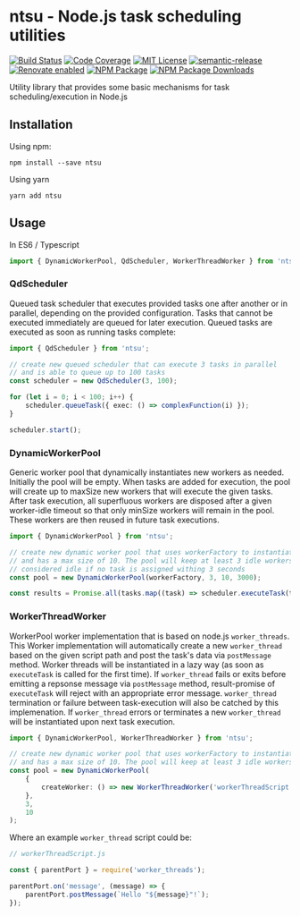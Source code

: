 # ntsu - Node.js task scheduling utilities

[![Build Status](https://img.shields.io/circleci/build/github/hellivan/node-task-scheduling-utilities/master?logo=circleci&style=flat-square)](https://circleci.com/gh/hellivan/node-task-scheduling-utilities)
[![Code Coverage](https://img.shields.io/codecov/c/github/hellivan/node-task-scheduling-utilities/master?logo=codecov&style=flat-square)](https://codecov.io/gh/hellivan/node-task-scheduling-utilities)
[![MIT License](https://img.shields.io/npm/l/node-task-scheduling-utilities?style=flat-square)](LICENSE)
[![semantic-release](https://img.shields.io/badge/%20%20%F0%9F%93%A6%F0%9F%9A%80-semantic--release-e10079.svg?style=flat-square)](https://github.com/semantic-release/semantic-release)
[![Renovate enabled](https://img.shields.io/badge/renovate-enabled-brightgreen.svg?style=flat-square)](https://renovatebot.com/)
[![NPM Package](https://img.shields.io/npm/v/node-task-scheduling-utilities?logo=npm&style=flat-square)](https://www.npmjs.com/package/node-task-scheduling-utilities)
[![NPM Package Downloads](https://img.shields.io/npm/dm/node-task-scheduling-utilities?logo=npm&style=flat-square)](https://www.npmjs.com/package/node-task-scheduling-utilities)

Utility library that provides some basic mechanisms for task scheduling/execution in Node.js

## Installation

Using npm:

```
npm install --save ntsu
```

Using yarn

```
yarn add ntsu
```

## Usage

In ES6 / Typescript

```typescript
import { DynamicWorkerPool, QdScheduler, WorkerThreadWorker } from 'ntsu';
```

### QdScheduler

Queued task scheduler that executes provided tasks one after another or in parallel, depending on the provided
configuration. Tasks that cannot be executed immediately are queued for later execution. Queued tasks are executed as
soon as running tasks complete:

```typescript
import { QdScheduler } from 'ntsu';

// create new queued scheduler that can execute 3 tasks in parallel
// and is able to queue up to 100 tasks
const scheduler = new QdScheduler(3, 100);

for (let i = 0; i < 100; i++) {
    scheduler.queueTask({ exec: () => complexFunction(i) });
}

scheduler.start();
```

### DynamicWorkerPool

Generic worker pool that dynamically instantiates new workers as needed. Initially the pool
will be empty. When tasks are added for execution, the pool will create up to maxSize new workers
that will execute the given tasks. After task execution, all superfluous workers are disposed after a given
worker-idle timeout so that only minSize workers will remain in the pool. These workers are then reused in
future task executions.

```typescript
import { DynamicWorkerPool } from 'ntsu';

// create new dynamic worker pool that uses workerFactory to instantiate new workers
// and has a max size of 10. The pool will keep at least 3 idle workers. Workers are
// considered idle if no task is assigned withing 3 seconds
const pool = new DynamicWorkerPool(workerFactory, 3, 10, 3000);

const results = Promise.all(tasks.map((task) => scheduler.executeTask(task)));
```

### WorkerThreadWorker

WorkerPool worker implementation that is based on node.js `worker_threads`. This Worker implementation
will automatically create a new `worker_thread` based on the given script path and post the task's data
via `postMessage` method. Worker threads will be instantiated in a lazy way (as soon as `executeTask` is
called for the first time). If `worker_thread` fails or exits before emitting a repsonse message via `postMessage`
method, result-promise of `executeTask` will reject with an appropriate error message. `worker_thread`
termination or failure between task-execution will also be catched by this implemenation. If `worker_thread`
errors or terminates a new `worker_thread` will be instantiated upon next task execution.

```typescript
import { DynamicWorkerPool, WorkerThreadWorker } from 'ntsu';

// create new dynamic worker pool that uses workerFactory to instantiate new workers
// and has a max size of 10. The pool will keep at least 3 idle workers if
const pool = new DynamicWorkerPool(
    {
        createWorker: () => new WorkerThreadWorker('workerThreadScript.js')
    },
    3,
    10
);
```

Where an example `worker_thread` script could be:

```js
// workerThreadScript.js

const { parentPort } = require('worker_threads');

parentPort.on('message', (message) => {
    parentPort.postMessage(`Hello "${message}"!`);
});
```
